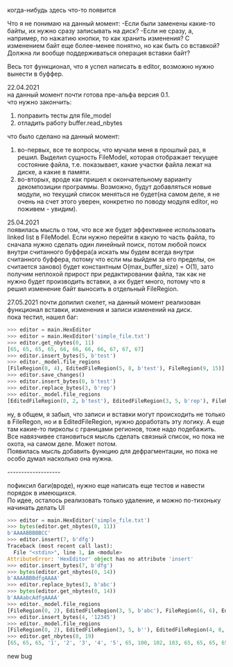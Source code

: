 когда-нибудь здесь что-то появится


Что я не понимаю на данный момент:
-Если были заменены какие-то байты, их нужно сразу записывать на диск?
-Если не сразу, а, например, по нажатию кнопки, то как хранить изменения?
С изменением байт еще более-менее понятно, но как быть со вставкой?
Должна ли вообще поддерживаться операция вставки байт?

Весь тот функционал, что я успел написать в editor, возможно нужно вынести в
буффер.

22.04.2021  
на данный момент почти готова пре-альфа версия 0.1.  
что нужно закончить:
1. поправить тесты для file_model
2. отладить работу buffer.read_nbytes  

что было сделано на данный момент:
1. во-первых, все те вопросы, что мучали меня в прошлый раз, я решил. Выделил сущность FileModel, которая отображает текущее состояние файла, т.е. показывает, какие участки файла лежат на диске, а какие в памяти.
2. во-вторых, вроде как пришел к окончательному варианту декомпозиции программы. Возможно, будут добавляться новые модули, но текущий список меняться не будет(на самом деле, я не очень на счет этого уверен, конкретно по поводу модуля editor, но поживем - увидим).  

25.04.2021  
появилась мысль о том, что все же будет эффективнее использовать linked list в FileModel. Если нужно перейти в какую то часть файла, то сначала нужно сделать один линейный поиск, потом любой поиск внутри считанного буффера(а искать мы будем всегда внутри считанного буффера, потому что если мы выйдем за его пределы, он считается заново) будет константным O(max_buffer_size) = O(1), зато получим неплохой прирост при редактировании файла, так как не нужно будет производить вставки, а их будет много, потому что я решил изменение байт выносить в отдельный FileRegion.  


27.05.2021
почти допилил скелет, на данный момент реализован функционал вставки, изменения и записи изменений на диск.  
пока тестил, нашел баг:
``` python
>>> editor = main.HexEditor
>>> editor = main.HexEditor('simple_file.txt')
>>> editor.get_nbytes(0, 11)
[65, 65, 65, 65, 66, 66, 66, 66, 67, 67, 67]
>>> editor.insert_bytes(5, b'test')
>>> editor._model.file_regions
[FileRegion(0, 4), EditedFileRegion(5, 8, b'test'), FileRegion(9, 15)]
>>> editor.save_changes()
>>> editor.insert_bytes(0, b'test')
>>> editor.replace_bytes(3, b'rep')
>>> editor._model.file_regions
[EditedFileRegion(0, 2, b'test'), EditedFileRegion(3, 5, b'rep'), FileRegion(6, 3), FileRegion(4, 8), EditedFileRegion(9, 12, b'test'), FileRegion(13, 19)]
```   
ну, в общем, я забыл, что записи и вставки могут происходить не только в FileRegon, но и в EditedFileRegion, нужно доработать эту логику. А еще там какие-то пирколы с границами регионов, тоже надо подебажить.  
Все навязчивее становиться мысль сделать связный список, но пока не охота, на самом деле. Может потом.  
Появилась мысль добавить функцию для дефрагментации, но пока не особо думал насколько она нужна.  

\-\-\-\-\-\-\-\-\-\-\-\-\-\-\-\-\-\-\-

пофиксил баги(вроде), нужно еще написать еще тестов и навести порядок в имеющихся.  
По идее, осталось реализовать только удаление, и можно по-тихоньку начинать делать UI  


```python
>>> editor = main.HexEditor('simple_file.txt')
>>> bytes(editor.get_nbytes(0, 11))
b'AAAABBBBBCC'
>>> editor.insert(7, b'dfg')
Traceback (most recent call last):
  File "<stdin>", line 1, in <module>
AttributeError: 'HexEditor' object has no attribute 'insert'
>>> editor.insert_bytes(7, b'dfg')
>>> bytes(editor.get_nbytes(0, 14))
b'AAAABBBdfgAAAA'
>>> editor.replace_bytes(3, b'abc')
>>> bytes(editor.get_nbytes(0, 14))
b'AAAabcAdfgAAAA'
>>> editor._model.file_regions
[FileRegion(0, 2), EditedFileRegion(3, 5, b'abc'), FileRegion(6, 6), EditedFileRegion(7, 9, b'dfg'), FileRegion(10, 14)]
>>> editor.insert_bytes(4, '12345')
>>> editor._model.file_regions
[FileRegion(0, 2), EditedFileRegion(3, 5, b''), EditedFileRegion(4, 8, 12345), EditedFileRegion(9, 8, b''), FileRegion(11, 11), EditedFileRegion(12, 14, b'dfg'), FileRegion(15, 19)]
>>> editor.get_nbytes(0, 19)
[65, 65, 65, '1', '2', '3', '4', '5', 65, 100, 102, 103, 65, 65, 65, 65]
```  
new bug